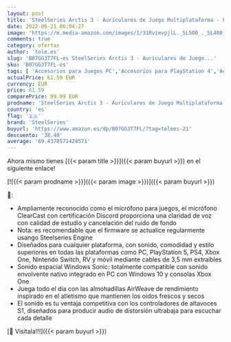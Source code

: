 ```yaml
---
layout: post
title: 'SteelSeries Arctis 3 - Auriculares de Juego Multiplataforma - Para PC  Playstation 5  PS4  Xbox One  Nintendo Switch  RV  Android y iOS - Blanco'
date: 2022-06-21 06:04:27
image: 'https://m.media-amazon.com/images/I/31RvimvpjlL._SL500_._SL400_.jpg'
comments: true
category: ofertas
author: 'tole.es'
slug: 'B07GG3T7FL-es SteelSeries Arctis 3 - Auriculares de Juego...'
sku: 'B07GG3T7FL-es'
tags: [ 'Accesorios para Juegos PC','Accesorios para PlayStation 4','Auriculares gaming con micrófono para PlayStation 4','Electrónica','Hardware y juegos para PlayStation 4','Juegos y Accesorios para PC','Videojuegos','android','steelseries','🇪🇸', ]
actualPrice: 61.59 EUR
currency: EUR
price: 61.59
comparePrice: 99.99 EUR
prodname: 'SteelSeries Arctis 3 - Auriculares de Juego Multiplataforma - Para PC  Playstation 5  PS4  Xbox One  Nintendo Switch  RV  Android y iOS - Blanco'
country: 'es'
flag: '🇪🇸'
brand: 'SteelSeries'
buyurl: 'https://www.amazon.es/dp/B07GG3T7FL/?tag=tolees-21'
descuento: '38.40'
average: '69.4378571428571'
---
```


Ahora mismo tienes [{{< param title >}}]({{< param buyurl >}}) en el siguiente enlace!

[![{{< param prodname >}}]({{< param image >}})]({{< param buyurl >}})

🔎:

- Ampliamente reconocido como el micrófono para juegos, el micrófono ClearCast con certificación Discord proporciona una claridad de voz con calidad de estudio y cancelación del ruido de fondo
- Nota: es recomendable que el firmware se actualice regularmente usango Steelseries Engine
- Diseñados para cualquier plataforma, con sonido, comodidad y estilo superiores en todas las plataformas como PC, PlayStation 5, PS4, Xbox One, Nintendo Switch, RV y móvil mediante cables de 3,5 mm extraíbles
- Sonido espacial Windows Sonic: totalmente compatible con sonido envolvente nativo integrado en PC con Windows 10 y consolas Xbox One
- Juega todo el día con las almohadillas AirWeave de rendimiento inspirado en el atletismo que mantienen los oídos frescos y secos
- El sonido es tu ventaja competitiva con los controladores de altavoces S1, diseñados para producir audio de distorsión ultrabaja para escuchar cada detalle

[🛒 Visítala!!!]({{< param buyurl >}})

